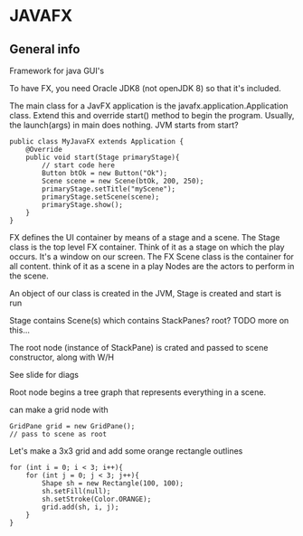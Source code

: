 # JAVAFX
## General info
Framework for java GUI's

To have FX, you need Oracle JDK8 (not openJDK 8) so that it's included.

The main class for a JavFX application is the javafx.application.Application class.
Extend this and override start() method to begin the program.
Usually, the launch(args) in main does nothing. JVM starts from start?

	public class MyJavaFX extends Application {
		@Override 
		public void start(Stage primaryStage){
			// start code here
			Button btOk = new Button("Ok");
			Scene scene = new Scene(btOk, 200, 250);
			primaryStage.setTitle("myScene");
			primaryStage.setScene(scene);
			primaryStage.show();
		}
	}

FX defines the UI container by means of a stage and a scene.
The Stage class is the top level FX container. Think of it as a stage on which 
the play occurs. It's a window on our screen.
The FX Scene class is the container for all content. think of it as a scene in a play
Nodes are the actors to perform in the scene.

An object of our class is created in the JVM, Stage is created and start is run

Stage contains Scene(s) which contains StackPanes? root? TODO more on this...

The root node (instance of StackPane) is crated and passed to scene constructor,
along with W/H

See slide for diags

Root node begins a tree graph that represents everything in a scene.

can make a grid node with 

	GridPane grid = new GridPane();
	// pass to scene as root 

Let's make a 3x3 grid and add some orange rectangle outlines

	for (int i = 0; i < 3; i++){
		for (int j = 0; j < 3; j++){
			Shape sh = new Rectangle(100, 100);
			sh.setFill(null);
			sh.setStroke(Color.ORANGE);
			grid.add(sh, i, j);
		}
	}
	
	
